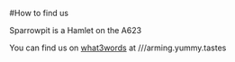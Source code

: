 #How to find us

Sparrowpit is a Hamlet on the A623 

You can find us on [what3words](https://w3w.co/arming.yummy.tastes) at ///arming.yummy.tastes